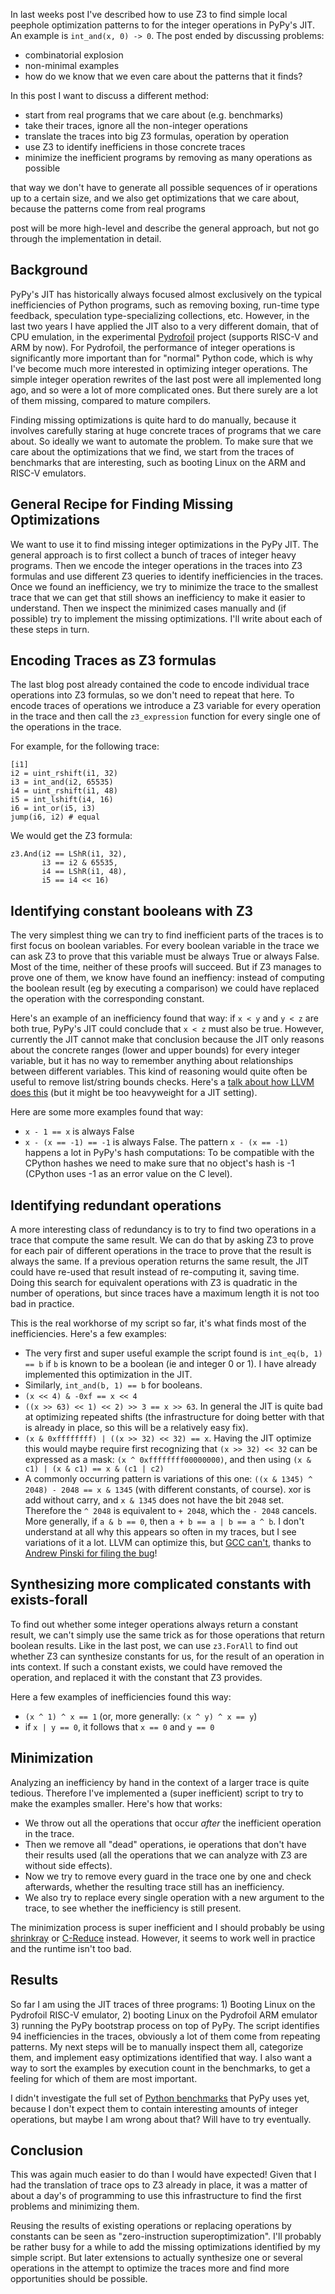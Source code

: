 <!--
.. title: Finding Complicated Missing JIT Compiler Optimizations with Z3
.. slug: finding-missing-optimizations-z3
.. date: 2024-07-07 19:14:09 UTC
.. tags:
.. category:
.. link:
.. description:
.. type: text
.. author: CF Bolz-Tereick
-->

In last weeks post I've described how to use Z3 to find simple local peephole
optimization patterns to for the integer operations in PyPy's JIT. An example
is `int_and(x, 0) -> 0`. The post ended by discussing problems:

- combinatorial explosion
- non-minimal examples
- how do we know that we even care about the patterns that it finds?

In this post I want to discuss a different method:

- start from real programs that we care about (e.g. benchmarks)
- take their traces, ignore all the non-integer operations
- translate the traces into big Z3 formulas, operation by operation
- use Z3 to identify inefficiens in those concrete traces
- minimize the inefficient programs by removing as many operations as possible

that way we don't have to generate all possible sequences of ir operations up
to a certain size, and we also get optimizations that we care about, because
the patterns come from real programs

post will be more high-level and describe the general approach, but not go
through the implementation in detail.

## Background 

PyPy's JIT has historically always focused almost exclusively on the typical
inefficiencies of Python programs, such as removing boxing, run-time type
feedback, speculation type-specializing collections, etc. However, in the last
two years I have applied the JIT also to a very different domain, that of CPU
emulation, in the experimental [Pydrofoil](https://docs.pydrofoil.org) project
(supports RISC-V and ARM by now). For Pydrofoil, the performance of integer
operations is significantly more important than for "normal" Python code, which
is why I've become much more interested in optimizing integer operations. The
simple integer operation rewrites of the last post were all implemented long
ago, and so were a lot of more complicated ones. But there surely are a lot of
them missing, compared to mature compilers.

Finding missing optimizations is quite hard to do manually, because it involves
carefully staring at huge concrete traces of programs that we care about. So
ideally we want to automate the problem. To make sure that we care about the
optimizations that we find, we start from the traces of benchmarks that are
interesting, such as booting Linux on the ARM and RISC-V emulators.


## General Recipe for Finding Missing Optimizations 

We want to use it to find
missing integer optimizations in the PyPy JIT. The general approach is to first
collect a bunch of traces of integer heavy programs. Then we encode the integer
operations in the traces into Z3 formulas and use different Z3 queries to
identify inefficiencies in the traces. Once we found an inefficiency, we try to
minimize the trace to the smallest trace that we can get that still shows an
inefficiency to make it easier to understand. Then we inspect the minimized
cases manually and (if possible) try to implement the missing optimizations.
I'll write about each of these steps in turn.

## Encoding Traces as Z3 formulas 

The last blog post already contained the code to encode individual trace
operations into Z3 formulas, so we don't need to repeat that here. To encode
traces of operations we introduce a Z3 variable for every operation in the
trace and then call the `z3_expression` function for every single one of the
operations in the trace.

For example, for the following trace:

```
[i1]
i2 = uint_rshift(i1, 32)
i3 = int_and(i2, 65535)
i4 = uint_rshift(i1, 48)
i5 = int_lshift(i4, 16)
i6 = int_or(i5, i3)
jump(i6, i2) # equal
```

We would get the Z3 formula:

```
z3.And(i2 == LShR(i1, 32),
       i3 == i2 & 65535,
       i4 == LShR(i1, 48),
       i5 == i4 << 16)
```

## Identifying constant booleans with Z3

The very simplest thing we can try to find inefficient parts of the traces is
to first focus on boolean variables. For every boolean variable in the trace we
can ask Z3 to prove that this variable must be always True or always False.
Most of the time, neither of these proofs will succeed. But if Z3 manages to
prove one of them, we know have found an ineffiency: instead of computing the
boolean result (eg by executing a comparison) we could have replaced the
operation with the corresponding constant.

Here's an example of an inefficiency found that way: if `x < y` and `y < z` are
both true, PyPy's JIT could conclude that `x < z` must also
be true. However, currently the JIT cannot make that conclusion because the JIT
only reasons about the concrete ranges (lower and upper bounds) for every
integer variable, but it has no way to remember anything about relationships
between different variables. This kind of reasoning would quite often be useful
to remove list/string bounds checks. Here's a [talk about how LLVM does
this](https://www.youtube.com/watch?app=desktop&v=1hm5ZVmBEvo) (but it might be
too heavyweight for a JIT setting).

Here are some more examples found that way:

- `x - 1 == x` is always False 
- `x - (x == -1) == -1` is always False. The pattern `x - (x == -1)` happens a
  lot in PyPy's hash computations: To be compatible with the CPython hashes we
  need to make sure that no object's hash is -1 (CPython uses -1 as an error
  value on the C level).

## Identifying redundant operations 

A more interesting class of redundancy is to try to find two operations in a
trace that compute the same result. We can do that by asking Z3 to prove for
each pair of different operations in the trace to prove that the result is
always the same. If a previous operation returns the same result, the JIT could
have re-used that result instead of re-computing it, saving time. Doing this
search for equivalent operations with Z3 is quadratic in the number of
operations, but since traces have a maximum length it is not too bad in
practice.

This is the real workhorse of my script so far, it's what finds most of the
inefficiencies. Here's a few examples:

- The very first and super useful example the script found is `int_eq(b, 1) ==
  b` if `b` is known to be a boolean (ie and integer 0 or 1). I have already
  implemented this optimization in the JIT.
- Similarly, `int_and(b, 1) == b` for booleans.
- `(x << 4) & -0xf == x << 4`
- `((x >> 63) << 1) << 2) >> 3 == x >> 63`. In general the JIT is quite bad at
  optimizing repeated shifts (the infrastructure for doing better with that is
  already in place, so this will be a relatively easy fix).
- `(x & 0xffffffff) | ((x >> 32) << 32) == x`. Having the JIT optimize this
  would maybe require first recognizing that `(x >> 32) << 32` can be expressed
  as a mask: `(x ^ 0xffffffff00000000)`, and then using `(x & c1) | (x & c1) ==
  x & (c1 | c2)`
- A commonly occurring pattern is variations of this one:
  `((x & 1345) ^ 2048) - 2048 == x & 1345` (with different constants, of
  course). xor is add without carry, and `x & 1345` does not have the bit
  `2048` set. Therefore the `^ 2048` is equivalent to `+ 2048`, which the `-
  2048` cancels. More generally, if `a & b == 0`, then `a + b == a | b == a ^
  b`. I don't understand at all why this appears so often in my traces, but I
  see variations of it a lot. LLVM can optimize this, but [GCC
  can't](https://gcc.gnu.org/bugzilla/show_bug.cgi?id=115829), thanks to
  [Andrew Pinski for filing the
  bug](https://hachyderm.io/@pinskia/112752641328799157)!

## Synthesizing more complicated constants with exists-forall 

To find out whether some integer operations always return a constant result, we
can't simply use the same trick as for those operations that return boolean
results. Like in the last post, we can use `z3.ForAll` to find out whether Z3
can synthesize constants for us, for the result of an operation in ints
context. If such a constant exists, we could have removed the operation, and
replaced it with the constant that Z3 provides.

Here a few examples of inefficiencies found this way:

- `(x ^ 1) ^ x == 1` (or, more generally: `(x ^ y) ^ x == y`)
- if `x | y == 0`, it follows that `x == 0` and `y == 0`

## Minimization 

Analyzing an inefficiency by hand in the context of a larger trace is quite
tedious. Therefore I've implemented a (super inefficient) script to try to make
the examples smaller. Here's how that works:
- We throw out all the operations that occur *after* the inefficient operation
  in the trace.
- Then we remove all "dead" operations, ie operations that don't have their
  results used (all the operations that we can analyze with Z3 are without side
  effects).
- Now we try to remove every guard in the trace one by one and check
  afterwards, whether the resulting trace still has an inefficiency.
- We also try to replace every single operation with a new argument to the
  trace, to see whether the inefficiency is still present.

 The minimization process is super inefficient and I should probably be using
 [shrinkray](https://github.com/DRMacIver/shrinkray) or
 [C-Reduce](https://github.com/csmith-project/creduce) instead. However, it
 seems to work well in practice and the runtime isn't too bad.

## Results 

So far I am using the JIT traces of three programs: 1) Booting Linux on the
Pydrofoil RISC-V emulator, 2) booting Linux on the Pydrofoil ARM emulator 3)
running the PyPy bootstrap process on top of PyPy. The script identifies 94
inefficiencies in the traces, obviously a lot of them come from repeating
patterns. My next steps will be to manually inspect them all, categorize them, and
implement easy optimizations identified that way. I also want a way to sort the
examples by execution count in the benchmarks, to get a feeling for which of
them are most important.

I didn't investigate the full set of [Python
benchmarks](https://speed.pypy.org) that PyPy uses yet, because I don't expect
them to contain interesting amounts of integer operations, but maybe I am wrong
about that? Will have to try eventually.

## Conclusion

This was again much easier to do than I would have expected! Given that I had
the translation of trace ops to Z3 already in place, it was a matter of about a
day's of programming to use this infrastructure to find the first problems and
minimizing them. 

Reusing the results of existing operations or replacing operations by constants
can be seen as "zero-instruction superoptimization". I'll probably be rather
busy for a while to add the missing optimizations identified by my simple
script. But later extensions to actually synthesize one or several operations
in the attempt to optimize the traces more and find more opportunities should
be possible.
